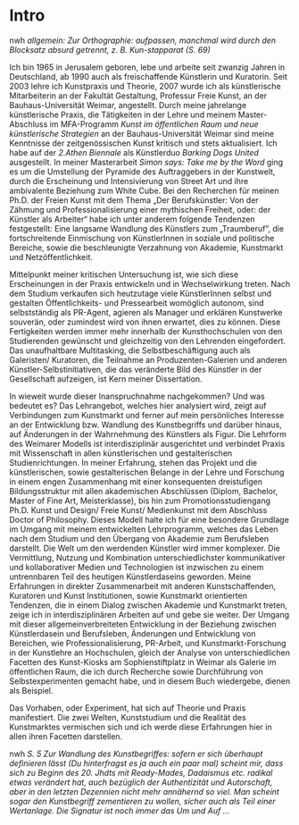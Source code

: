 # Intro

nwh *allgemein: Zur Orthographie: aufpassen, manchmal wird durch den Blocksatz absurd getrennt, z. B. Kun-stapparat (S. 69)*

Ich bin 1965 in Jerusalem geboren, lebe und arbeite seit zwanzig Jahren in Deutschland, ab 1990 auch als freischaffende Künstlerin und Kuratorin. 
Seit 2003 lehre ich Kunstpraxis und Theorie, 2007 wurde ich als künstlerische Mitarbeiterin an der Fakultät Gestaltung, Professur Freie Kunst, an der Bauhaus-Universität Weimar, angestellt. Durch meine jahrelange künstlerische Praxis, die Tätigkeiten in der Lehre und meinem Master-Abschluss im MFA-Programm *Kunst im öffentlichen Raum und neue künstlerische Strategien* an der Bauhaus-Universität Weimar sind meine Kenntnisse der zeitgenössischen Kunst kritisch und stets aktualisiert. 
Ich habe auf der *2.Athen Biennale* als Künstlerduo *Barking Dogs United* ausgestellt. In meiner Masterarbeit *Simon says: Take me by the Word* 
ging es um die Umstellung der Pyramide des Auftraggebers in der Kunstwelt, durch die Erscheinung und Intensivierung von Street Art und ihre ambivalente Beziehung zum White Cube. 
Bei den Recherchen für meinen Ph.D. der Freien Kunst mit dem Thema „Der Berufskünstler: Von der Zähmung und Professionalisierung 
einer mythischen Freiheit, oder: der Künstler als Arbeiter“ habe ich unter anderem folgende Tendenzen festgestellt: Eine langsame Wandlung des Künstlers zum „Traumberuf”, die fortschreitende Einmischung von KünstlerInnen in soziale und politische Bereiche, sowie die beschleunigte Verzahnung von Akademie, Kunstmarkt und Netzöffentlichkeit. 

Mittelpunkt meiner kritischen Untersuchung ist, wie sich diese Erscheinungen in der Praxis entwickeln und in Wechselwirkung treten. 
Nach dem Studium verkaufen sich heutzutage viele KünstlerInnen selbst und gestalten Öffentlichkeits- und Pressearbeit womöglich autonom, 
sind selbstständig als PR-Agent, agieren als Manager und erklären Kunstwerke souverän, oder zumindest wird von ihnen erwartet, dies zu können. 
Diese Fertigkeiten werden immer mehr innerhalb der Kunsthochschulen von den Studierenden gewünscht und gleichzeitig von den Lehrenden eingefordert. 
Das unaufhaltbare Multitasking, die Selbstbeschäftigung auch als Galeristen/ Kuratoren, die Teilnahme an Produzenten-Galerien und anderen 
Künstler-Selbstinitiativen, die das veränderte Bild des Künstler in der Gesellschaft aufzeigen, ist Kern meiner Dissertation. 

In wieweit wurde dieser Inanspruchnahme nachgekommen? Und was bedeutet es? Das Lehrangebot, welches hier analysiert wird, 
zeigt auf Verbindungen zum Kunstmarkt und ferner auf mein persönliches Interesse an der Entwicklung bzw. Wandlung des Kunstbegriffs und darüber hinaus, 
auf Änderungen in der Wahrnehmung des Künstlers als Figur. Die Lehrform des Weimarer Modells ist interdisziplinär ausgerichtet 
und verbindet Praxis mit Wissenschaft in allen künstlerischen und gestalterischen Studienrichtungen. In meiner Erfahrung, 
stehen das Projekt und die künstlerischen, sowie gestalterischen Belange in der Lehre und Forschung in einem engen Zusammenhang mit 
einer konsequenten dreistufigen Bildungsstruktur mit allen akademischen Abschlüssen (Diplom, Bachelor, Master of Fine Art, Meisterklasse), 
bis hin zum Promotionsstudiengang Ph.D. Kunst und Design/ Freie Kunst/ Medienkunst mit dem Abschluss Doctor of Philosophy. 
Dieses Modell halte ich für eine besondere Grundlage im Umgang mit meinem entwickelten Lehrprogramm, 
welches das Leben nach dem Studium und den Übergang von Akademie zum Berufsleben darstellt. 
Die Welt um den werdenden Künstler wird immer komplexer. Die Vermittlung, Nutzung und Kombination unterschiedlichster kommunikativer 
und kollaborativer Medien und Technologien ist inzwischen zu einem untrennbaren Teil des heutigen Künstlerdaseins geworden. Meine Erfahrungen 
in direkter Zusammenarbeit mit anderen Kunstschaffenden, Kuratoren und Kunst Institutionen, sowie Kunstmarkt orientierten Tendenzen, die in 
einem Dialog zwischen Akademie und Kunstmarkt treten, zeige ich in interdisziplinären Arbeiten auf und gebe sie weiter. 
Der Umgang mit dieser allgemeinverbreiteten Entwicklung in der Beziehung zwischen Künstlerdasein und Berufsleben, Änderungen und 
Entwicklung von Bereichen, wie Professionalisierung, PR-Arbeit, und Kunstmarkt-Forschung in der Kunstlehre an Hochschulen, gleich der 
Analyse von unterschiedlichen Facetten des Kunst-Kiosks am Sophienstiftplatz in Weimar als Galerie im öffentlichen Raum, die ich durch 
Recherche sowie Durchführung von Selbstexperimenten gemacht habe, und in diesem Buch wiedergebe, dienen als Beispiel.  

Das Vorhaben, oder Experiment, hat sich auf Theorie und Praxis manifestiert. Die zwei Welten, Kunststudium und die Realität des Kunstmarktes vermischen sich und ich werde diese Erfahrungen hier in allen ihren Facetten darstellen.

nwh
*S. 5 Zur Wandlung des Kunstbegriffes: sofern er sich überhaupt definieren lässt (Du hinterfragst es ja auch ein paar mal) scheint mir, dass sich zu Beginn des 20. Jhdts mit Ready-Mades, Dadaismus etc. radikal etwas verändert hat, auch bezüglich der Authentizität und Autorschaft, aber in den letzten Dezennien nicht mehr annähernd so viel. Man scheint sogar den Kunstbegriff zementieren zu wollen, sicher auch als Teil einer Wertanlage. Die Signatur ist noch immer das Um und Auf …*